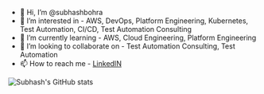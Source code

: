 - 👋 Hi, I’m @subhashbohra
- 👀 I’m interested in - AWS, DevOps, Platform Engineering, Kubernetes, Test Automation, CI/CD, Test Automation Consulting
- 🌱 I’m currently learning - AWS, Cloud Engineering, Platform Engineering
- 💞️ I’m looking to collaborate on - Test Automation Consulting, Test Automation
- 📫 How to reach me - <a href="https://www.linkedin.com/in/subhashbohra/" target="_blank"> LinkedIN </a>

<!---
subhashbohra/subhashbohra is a ✨ special ✨ repository because its `README.md` (this file) appears on your GitHub profile.
You can click the Preview link to take a look at your changes.
--->


![Subhash's GitHub stats](https://github-readme-stats.vercel.app/api?username=subhashbohra&show_icons=true)
